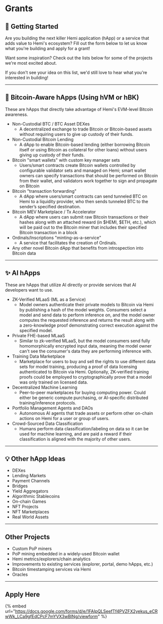 # Grants

## 🏁 Getting Started

Are you building the next killer Hemi application (hApp) or a service that adds value to Hemi's ecosystem? Fill out the form below to let us know what you're building and apply for a grant!

Want some inspiration? Check out the lists below for some of the projects we're most excited about.&#x20;

If you don't see your idea on this list, we'd still love to hear what you're interested in building!&#x20;

***

## 🤖 Bitcoin-Aware hApps (Using hVM or hBK)

These are hApps that directly take advantage of Hemi's EVM-level Bitcoin awareness.

* Non-Custodial BTC / BTC Asset DEXes
  * A decentralized exchange to trade Bitcoin or Bitcoin-based assets without requiring users to give up custody of their funds.&#x20;
* Non-Custodial Bitcoin Lending
  * A dApp to enable Bitcoin-based lending (either borrowing Bitcoin itself or using Bitcoin as collateral for other loans) without users giving up custody of their funds.&#x20;
* Bitcoin "smart wallets" with custom key manager sets
  * Users/smart contracts create Bitcoin wallets controlled by configurable validator sets and managed on Hemi; smart wallet owners can specify transactions that should be performed on Bitcoin from their wallet, and validators work together to sign and propagate on Bitcoin
* Bitcoin "transaction forwarding"
  * A dApp where users/smart contracts can send tunneled BTC on Hemi to a liquidity provider, who then sends tunneled BTC to the sender’s specified destination.
* Bitcoin MEV Marketplace / Tx Accelerator
  * A dApp where users can submit raw Bitcoin transactions or their hashes along with an attached reward (in $HEMI, $ETH, etc.), which will be paid out to the Bitcoin miner that includes their specified Bitcoin transaction in a block
* Ordinals/Inscriptions "minting-as-a-service"
  * A service that facilitates the creation of Ordinals.&#x20;
* Any other novel Bitcoin dApp that benefits from introspection into Bitcoin data

***

## ✨ AI hApps

These are hApps that utilize AI directly or provide services that AI developers want to use.

* ZK-Verified MLaaS (ML as a Service)
  * Model owners authenticate their private models to Bitcoin via Hemi by publishing a hash of the model weights. Consumers select a model and send data to perform inference on, and the model owner computes the requested inference and returns the result along with a zero-knowledge proof demonstrating correct execution against the specified model.
* Private FHE-based MLaaS
  * Similar to zk-verified MLaaS, but the model consumers send fully homomorphically encrypted input data, meaning the model owner can't see the consumer's data they are performing inference with.
* Training Data Marketplace
  * Marketplace for users to buy and sell the rights to use different data sets for model training, producing a proof of data licensing authenticated to Bitcoin via Hemi. Optionally, ZK-verified training proofs could be employed to cryptographically prove that a model was only trained on licensed data.
* Decentralized Machine Learning
  * Peer-to-peer marketplaces for buying computing power. Could either be generic compute purchasing, or AI-specific distributed training/inference protocols.
* Portfolio Management Agents and DAOs
  * Autonomous AI agents that trade assets or perform other on-chain actions on Hemi for a user or group of users.
* Crowd-Sourced Data Classification
  * Humans perform data classification/labeling on data so it can be used for machine learning, and are paid a reward if their classification is aligned with the majority of other users.&#x20;

***

## 💡 Other hApp Ideas

* DEXes
* Lending Markets
* Payment Channels
* Bridges
* Yield Aggregators
* Algorithmic Stablecoins
* On-chain Games
* NFT Projects&#x20;
* NFT Marketplaces
* Real World Assets

***

## Other Projects

* Custom PoP miners
* PoP mining embedded in a widely-used Bitcoin wallet
* Hemi metrics/explorers/chain analytics
* Improvements to existing services (explorer, portal, demo hApps, etc.)
* Bitcoin timestamping services via Hemi
* Oracles

***

## Apply Here

{% embed url="https://docs.google.com/forms/d/e/1FAIpQLSeefTf4PVZFX2yekus_eCRwWk_LCa9gfEdCPcF7mYVX3wBINg/viewform" %}
